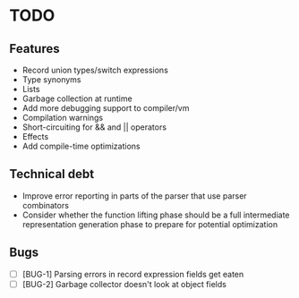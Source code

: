# TODO

## Features
 - Record union types/switch expressions
 - Type synonyms
 - Lists
 - Garbage collection at runtime
 - Add more debugging support to compiler/vm
 - Compilation warnings
 - Short-circuiting for && and || operators
 - Effects
 - Add compile-time optimizations

## Technical debt
 - Improve error reporting in parts of the parser that use parser combinators
 - Consider whether the function lifting phase should be a full intermediate representation generation phase to prepare for potential optimization

## Bugs
 - [ ] [BUG-1] Parsing errors in record expression fields get eaten
 - [ ] [BUG-2] Garbage collector doesn't look at object fields

